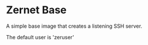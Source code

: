 # Zernet Base

A simple base image that creates a listening SSH server.

The default user is 'zeruser'